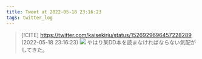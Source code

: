 ```yaml
---
title: Tweet at 2022-05-18 23:16:23
tags: twitter_log
---
```


> [!CITE] https://twitter.com/kaisekiriu/status/1526929696457228289 (2022-05-18 23:16:23)
> ![](https://twitter.com/kaisekiriu/status/1526929696457228289)
> やはり某DD本を読まなければならない気配がしてきた。
